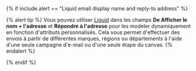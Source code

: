 {% if include.alert == "Liquid email display name and reply-to address" %}

{% alert tip %}
Vous pouvez utiliser [Liquid]({{site.baseurl}}/user_guide/personalization_and_dynamic_content/liquid/) dans les champs **De Afficher le nom + l'adresse** et **Répondre à l'adresse** pour les modeler dynamiquement en fonction d'attributs personnalisés. Cela vous permet d'effectuer des envois à partir de différentes marques, régions ou départements à l'aide d'une seule campagne d'e-mail ou d'une seule étape du canvas.
{% endalert %}

{% endif %}